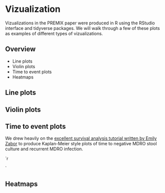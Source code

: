 # Vizualization

Vizualizations in the PREMIX paper were produced in R using the RStudio interface and tidyverse packages. We will walk through a few of these plots as examples of different types of vizualizations.

## Overview
- Line plots
- Violin plots
- Time to event plots
- Heatmaps

## Line plots



## Violin plots



## Time to event plots

We drew heavily on the [excellent survival analysis tutorial written by Emily Zabor](https://www.emilyzabor.com/tutorials/survival_analysis_in_r_tutorial.html) to produce Kaplan-Meier style plots of time to negative MDRO stool culture and recurrent MDRO infection.

`r


`


## Heatmaps
